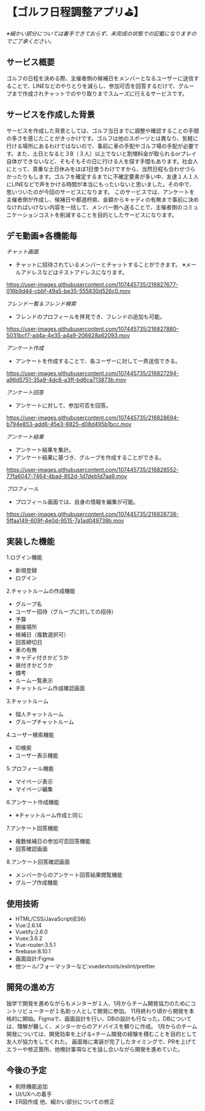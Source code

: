 # 【ゴルフ日程調整アプリ⛳️】
*※細かい部分については着手できておらず、未完成の状態での記載になりますのでご了承ください。*

## サービス概要
ゴルフの日程を決める際、主催者側の候補日をメンバーとなるユーザーに送信することで、LINEなどのやりとりを減らし、参加可否を回答するだけで、グループまで作成されチャットでのやり取りまでスムーズに行えるサービスです。
## サービスを作成した背景
サービスを作成した背景としては、ゴルフ当日までに調整や確認することの手間の多さを感じたことがきっかけです。ゴルフは他のスポーツとは異なり、気軽に行ける場所にあるわけではないので、事前に車の手配やゴルフ場の手配が必要です。また、土日となると３B（３人）以上でないと割増料金が取られるorプレイ自体ができないなど、そもそもその日に行ける人を探す手間もあります。社会人にとって、貴重な土日休みをほぼ1日使うわけですから、当然日程も合わせづらかったりもします。ゴルフを確定するまでに不確定要素が多い中、友達１人１人にLINEなどで声をかける時間が本当にもったいないと思いました。その中で、思いついたのが今回のサービスになります。
このサービスでは、アンケートを主催者側が作成し、候補日や都道府県、金額からキャディの有無まで事前に決めなければいけない内容を一括して、メンバー側へ送ることで、主催者側のコミュニケーションコストを削減することを目的としたサービスになります。

## デモ動画※各機能毎
*チャット画面*
 - チャットに招待されているメンバーとチャットすることができます。 
 ※メールアドレスなどはテストアドレスになります。

https://user-images.githubusercontent.com/107445735/216827677-016b9d44-cbbf-49a5-be35-555830d526c0.mov

*フレンド一覧＆フレンド検索*
 - フレンドのプロフィールを拝見でき、フレンドの追加も可能。

https://user-images.githubusercontent.com/107445735/216827880-5031bcf7-ad4a-4e35-a4a9-206628a62093.mov

*アンケート作成*
 - アンケートを作成することで、各ユーザーに対して一斉送信できる。
 
https://user-images.githubusercontent.com/107445735/216827294-a96d5751-35a9-4dc6-a3ff-bd6ca713873b.mov

*アンケート回答*
 - アンケートに対して、参加可否を回答。

https://user-images.githubusercontent.com/107445735/216828694-b794e853-add6-45e3-8825-d08d495b1bcc.mov

*アンケート結果*
 - アンケート結果を集計。
 - アンケート結果に基づき、グループを作成することができる。
 
 https://user-images.githubusercontent.com/107445735/216828552-77fa6047-7464-4bad-852d-1d7deb1d7aa9.mov
 
*プロフィール*
 - プロフィール画面では、自身の情報を編集が可能。

https://user-images.githubusercontent.com/107445735/216828738-5ffaa149-609f-4e0d-9515-7a1ad049739b.mov


## 実装した機能
1.ログイン機能
 - 新規登録
 - ログイン

2.チャットルームの作成機能
  - グループ名
  - ユーザー招待（グループに対しての招待）
  - 予算
  - 開催場所
  - 候補日（複数選択可）
  - 回答締切日
  - 車の有無
  - キャディ付きかどうか
  - 昼付きかどうか
  - 備考
  - ルーム一覧表示
  - チャットルーム作成確認画面

3.チャットルーム
  - 個人チャットルーム
  - グループチャットルーム
 
4.ユーザー検索機能
 - ID検索
 - ユーザー表示機能
 
5.プロフィール機能
 - マイページ表示
 - マイページ編集
 
6.アンケート作成機能
 - ※チャットルーム作成と同じ

7.アンケート回答機能
 - 複数候補日の参加可否回答機能
 - 回答確認画面
 
8.アンケート回答確認画面
 - メンバーからのアンケート回答結果閲覧機能
 - グループ作成機能

## 使用技術
- HTML/CSS/JavaScript(ES6)
- Vue:2.6.14
- Vuetify:2.6.0
- Vuex:3.6.2
- Vue-router:3.5.1
- firebase:8.10.1
- 画面設計:Figma
- 他ツール/フォーマッターなど:vuedevtools/eslint/prettier

## 開発の進め方
独学で開発を進めながらもメンターが１人、1月からチーム開発協力のためにコントリビューターが１名助っ人として開発に参加。
11月終わり頃から開発を本格的に開始。Figmaで、画面設計を行い、DBの設計も行なった。DBについては、理解が難しく、メンターからのアドバイスを頼りに作成。
1月からのチーム開発については、開発効率を上げる<チーム開発の経験を積むことを目的として友人が協力をしてくれた。
画面毎に実装が完了したタイミングで、PRを上げてエラーや修正箇所、他検討事項などを話し合いながら開発を進めていた。

## 今後の予定
- 削除機能追加
- UI/UXへの着手
- ER図作成
他、細かい部分についての修正
